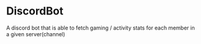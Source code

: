 # DiscordBot
A discord bot that is able to fetch gaming / activity stats for each member in a given server(channel)
